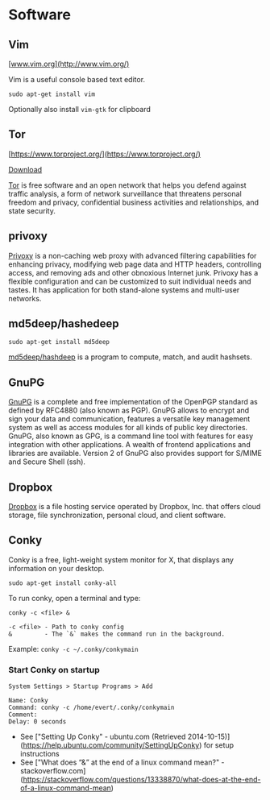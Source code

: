 Software
========

## Vim
[www.vim.org](http://www.vim.org/)

Vim is a useful console based text editor.

`sudo apt-get install vim`

Optionally also install `vim-gtk` for clipboard

## Tor
[https://www.torproject.org/](https://www.torproject.org/)

[Download](https://www.torproject.org/download/download-easy.html.en)

[Tor](https://www.torproject.org/) is free software and an open network that helps you 
defend against traffic analysis, a form of network surveillance 
that threatens personal freedom and privacy, confidential business 
activities and relationships, and state security.


## privoxy

[Privoxy](http://www.privoxy.org/) is a non-caching web proxy with advanced filtering 
capabilities for enhancing privacy, modifying web page data 
and HTTP headers, controlling access, and removing ads and other 
obnoxious Internet junk. Privoxy has a flexible configuration 
and can be customized to suit individual needs and tastes. It 
has application for both stand-alone systems and multi-user networks.


## md5deep/hashedeep

`sudo apt-get install md5deep`

[md5deep/hashdeep](http://md5deep.sourceforge.net/) is a program to compute, match, and audit hashsets.


## GnuPG

[GnuPG](https://www.gnupg.org/) is a complete and free implementation of the OpenPGP 
standard as defined by RFC4880 (also known as PGP). GnuPG 
allows to encrypt and sign your data and communication, 
features a versatile key management system as well as access 
modules for all kinds of public key directories. GnuPG, 
also known as GPG, is a command line tool with features for 
easy integration with other applications. A wealth of frontend 
applications and libraries are available. Version 2 of GnuPG 
also provides support for S/MIME and Secure Shell (ssh).


## Dropbox

[Dropbox](https://www.dropbox.com/) is a file hosting service operated by Dropbox, Inc. that offers cloud storage, 
file synchronization, personal cloud, and client software.


## Conky

Conky is a free, light-weight system monitor for X, that displays any information on your desktop.

`sudo apt-get install conky-all`

To run conky, open a terminal and type: 

```
conky -c <file> &

-c <file> - Path to conky config
&         - The `&` makes the command run in the background.
```

Example: `conky -c ~/.conky/conkymain`

### Start Conky on startup

`System Settings > Startup Programs > Add`

```
Name: Conky
Command: conky -c /home/evert/.conky/conkymain
Comment:
Delay: 0 seconds
```

- See ["Setting Up Conky" - ubuntu.com (Retrieved 2014-10-15)]
(https://help.ubuntu.com/community/SettingUpConky) for setup instructions
- See ["What does “&” at the end of a linux command mean?" - stackoverflow.com]
(https://stackoverflow.com/questions/13338870/what-does-at-the-end-of-a-linux-command-mean)
